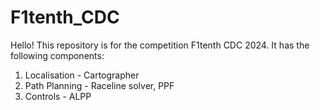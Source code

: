# F1tenth_CDC
Hello!
This repository is for the competition F1tenth CDC 2024.
It has the following components:
1. Localisation - Cartographer
2. Path Planning - Raceline solver, PPF
3. Controls - ALPP
